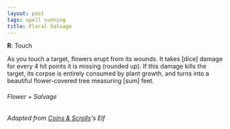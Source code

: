 ```yaml
---
layout: post
tags: spell cunning
title: Floral Salvage
---
```

**R**: Touch 

As you touch a target, flowers erupt from its wounds. It takes [dice] damage for every 4 hit points it is missing (rounded up). If this damage kills the target, its corpse is entirely consumed by plant growth, and turns into a beautiful flower-covered tree measuring [sum] feet.

###### *Flower + Salvage*

###### Adapted from [Coins & Scrolls](https://coinsandscrolls.blogspot.com/2017/05/osr-elves-and-elf-wizards.html)'s Elf
